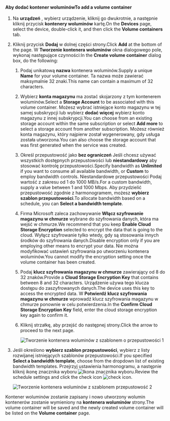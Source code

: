 <!--author=SharS last changed: 1/7/2016-->

#### <a name="to-add-a-volume-container"></a><span data-ttu-id="6805b-101">Aby dodać kontener woluminów</span><span class="sxs-lookup"><span data-stu-id="6805b-101">To add a volume container</span></span>
1. <span data-ttu-id="6805b-102">Na **urządzeń** , wybierz urządzenie, kliknij go dwukrotnie, a następnie kliknij przycisk **kontenery woluminów** kartę.</span><span class="sxs-lookup"><span data-stu-id="6805b-102">On the **Devices** page, select the device, double-click it, and then click the **Volume containers** tab.</span></span>
2. <span data-ttu-id="6805b-103">Kliknij przycisk **Dodaj** w dolnej części strony.</span><span class="sxs-lookup"><span data-stu-id="6805b-103">Click **Add** at the bottom of the page.</span></span> <span data-ttu-id="6805b-104">W **Tworzenie kontenera woluminów** okna dialogowego pole, wykonaj następujące czynności:</span><span class="sxs-lookup"><span data-stu-id="6805b-104">In the **Create volume container** dialog box, do the following:</span></span>
   
   1. <span data-ttu-id="6805b-105">Podaj unikatową **nazwa** kontenera woluminów.</span><span class="sxs-lookup"><span data-stu-id="6805b-105">Supply a unique **Name** for your volume container.</span></span> <span data-ttu-id="6805b-106">Ta nazwa może zawierać maksymalnie 32 znaki.</span><span class="sxs-lookup"><span data-stu-id="6805b-106">This name can contain a maximum of 32 characters.</span></span>
   2. <span data-ttu-id="6805b-107">Wybierz **konta magazynu** ma zostać skojarzony z tym kontenerem woluminów.</span><span class="sxs-lookup"><span data-stu-id="6805b-107">Select a **Storage Account** to be associated with this volume container.</span></span> <span data-ttu-id="6805b-108">Możesz wybrać istniejące konto magazynu w tej samej subskrypcji lub wybierz **dodać więcej** wybierz konto magazynu z innej subskrypcji.</span><span class="sxs-lookup"><span data-stu-id="6805b-108">You can choose from an existing storage account within the same subscription or select **Add more** to select a storage account from another subscription.</span></span> <span data-ttu-id="6805b-109">Możesz również konta magazynu, który najpierw został wygenerowany, gdy usługa została utworzona.</span><span class="sxs-lookup"><span data-stu-id="6805b-109">You can also choose the storage account that was first generated when the service was created.</span></span>
   3. <span data-ttu-id="6805b-110">Określ przepustowość jako **bez ograniczeń** Jeśli chcesz używać wszystkich dostępnych przepustowości lub **niestandardowy** aby stosować kontrolę przepustowości.</span><span class="sxs-lookup"><span data-stu-id="6805b-110">Specify bandwidth as **Unlimited** if you want to consume all available bandwidth, or **Custom** to employ bandwidth controls.</span></span> <span data-ttu-id="6805b-111">Niestandardowe przepustowości Podaj wartość z zakresu od 1 do 1000 MB/s.</span><span class="sxs-lookup"><span data-stu-id="6805b-111">For a custom bandwidth, supply a value between 1 and 1000 Mbps.</span></span> <span data-ttu-id="6805b-112">Aby przydzielić przepustowość zgodnie z harmonogramem, możesz **wybierz szablon przepustowości**.</span><span class="sxs-lookup"><span data-stu-id="6805b-112">To allocate bandwidth based on a schedule, you can **Select a bandwidth template**.</span></span>
   4. <span data-ttu-id="6805b-113">Firma Microsoft zaleca zachowywanie **Włącz szyfrowanie magazynu w chmurze** wybrane do szyfrowania danych, która ma wejść w chmurze.</span><span class="sxs-lookup"><span data-stu-id="6805b-113">We recommend that you keep **Enable Cloud Storage Encryption** selected to encrypt the data that is going to the cloud.</span></span> <span data-ttu-id="6805b-114">Wyłącz szyfrowanie tylko wtedy, gdy są stosowania innych środków do szyfrowania danych.</span><span class="sxs-lookup"><span data-stu-id="6805b-114">Disable encryption only if you are employing other means to encrypt your data.</span></span> <span data-ttu-id="6805b-115">Nie można modyfikować ustawień szyfrowania po utworzeniu kontenera woluminów.</span><span class="sxs-lookup"><span data-stu-id="6805b-115">You cannot modify the encryption setting once the volume container has been created.</span></span>
   5. <span data-ttu-id="6805b-116">Podaj **klucz szyfrowania magazynu w chmurze** zawierający od 8 do 32 znaków.</span><span class="sxs-lookup"><span data-stu-id="6805b-116">Provide a **Cloud Storage Encryption Key** that contains between 8 and 32 characters.</span></span> <span data-ttu-id="6805b-117">Urządzenie używa tego klucza dostępu do zaszyfrowanych danych.</span><span class="sxs-lookup"><span data-stu-id="6805b-117">The device uses this key to access the encrypted data.</span></span> <span data-ttu-id="6805b-118">W **Potwierdź klucz szyfrowania magazynu w chmurze** wprowadź klucz szyfrowania magazynu w chmurze ponownie w celu potwierdzenia.</span><span class="sxs-lookup"><span data-stu-id="6805b-118">In the **Confirm Cloud Storage Encryption Key** field, enter the cloud storage encryption key again to confirm it.</span></span> 
   6. <span data-ttu-id="6805b-119">Kliknij strzałkę, aby przejść do następnej strony.</span><span class="sxs-lookup"><span data-stu-id="6805b-119">Click the arrow to proceed to the next page.</span></span>
      
      ![Tworzenie kontenera woluminów z szablonem o przepustowości 1](./media/storsimple-add-volume-container/HCS_CreateVCBT1-include.png) 
3. <span data-ttu-id="6805b-121">Jeśli określono **wybierz szablon przepustowości**, wybierz z listy rozwijanej istniejących szablonów przepustowości.</span><span class="sxs-lookup"><span data-stu-id="6805b-121">If you specified **Select a bandwidth template**, choose from the dropdown list of existing bandwidth templates.</span></span> <span data-ttu-id="6805b-122">Przejrzyj ustawienia harmonogramu, a następnie kliknij ikonę znacznika wyboru ![Ikona znacznika wyboru](./media/storsimple-configure-new-storage-account/HCS_CheckIcon-include.png).</span><span class="sxs-lookup"><span data-stu-id="6805b-122">Review the schedule settings and click the check icon ![check icon](./media/storsimple-configure-new-storage-account/HCS_CheckIcon-include.png).</span></span>
   
    ![Tworzenie kontenera woluminów z szablonem przepustowość 2](./media/storsimple-add-volume-container/HCS_CreateVCBT2-include.png) 

<span data-ttu-id="6805b-124">Kontener woluminów zostanie zapisany i nowo utworzony wolumin kontenerów zostanie wymieniony na **kontenera woluminów** strony.</span><span class="sxs-lookup"><span data-stu-id="6805b-124">The volume container will be saved and the newly created volume container will be listed on the **Volume container** page.</span></span>

